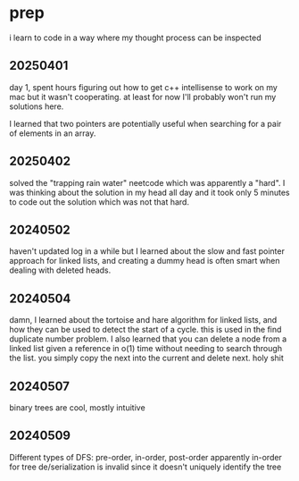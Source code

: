 # prep
i learn to code in a way where my thought process can be inspected

## 20250401
day 1, spent hours figuring out how to get c++ intellisense to work on my mac but it wasn't cooperating.
at least for now I'll probably won't run my solutions here.

I learned that two pointers are potentially useful when searching for a pair of elements in an array.

## 20250402
solved the "trapping rain water" neetcode which was apparently a "hard". I was thinking about the solution in my head all day and it took only 5 minutes to code out the solution which was not that hard.

## 20240502
haven't updated log in a while but I learned about the slow and fast pointer approach for linked lists, and creating a
dummy head is often smart when dealing with deleted heads.

## 20240504
damn, I learned about the tortoise and hare algorithm for linked lists,
and how they can be used to detect the start of a cycle. this is used in the find duplicate number problem.
I also learned that you can delete a node from a linked list given a reference in o(1) time
without needing to search through the list. you simply copy the next into the current and delete next. holy shit

## 20240507
binary trees are cool, mostly intuitive

## 20240509
Different types of DFS: pre-order, in-order, post-order
apparently in-order for tree de/serialization is invalid since it doesn't uniquely identify the tree